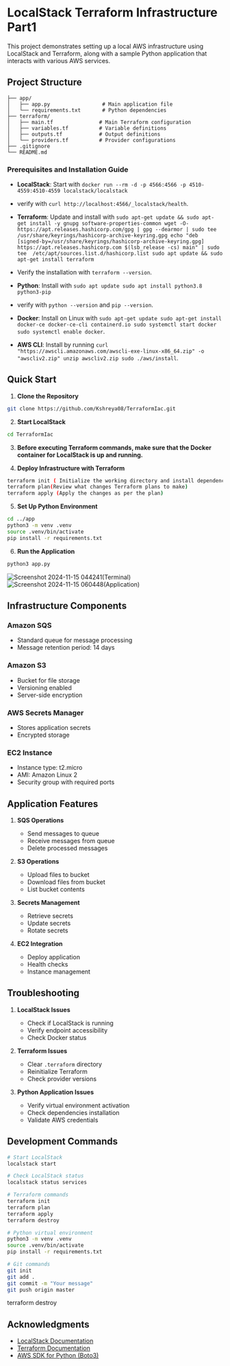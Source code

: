 # LocalStack Terraform Infrastructure Part1

This project demonstrates setting up a local AWS infrastructure using LocalStack and Terraform, along with a sample Python application that interacts with various AWS services.

## Project Structure
```
├── app/
│   ├── app.py                 # Main application file
│   └── requirements.txt       # Python dependencies
├── terraform/
│   ├── main.tf               # Main Terraform configuration
│   ├── variables.tf          # Variable definitions
│   ├── outputs.tf            # Output definitions
│   └── providers.tf          # Provider configurations
├── .gitignore
└── README.md
```
### Prerequisites and Installation Guide
- **LocalStack**: Start with `docker run --rm -d -p 4566:4566 -p 4510-4559:4510-4559 localstack/localstack`
-  verify with `curl http://localhost:4566/_localstack/health`.
   
- **Terraform**: Update and install with `sudo apt-get update && sudo apt-get install -y gnupg software-properties-common wget -O- https://apt.releases.hashicorp.com/gpg | gpg --dearmor | sudo tee 
   /usr/share/keyrings/hashicorp-archive-keyring.gpg echo "deb [signed-by=/usr/share/keyrings/hashicorp-archive-keyring.gpg] https://apt.releases.hashicorp.com $(lsb_release -cs) main" | sudo tee 
   /etc/apt/sources.list.d/hashicorp.list sudo apt update && sudo apt-get install terraform`
- Verify the installation with `terraform --version`.
  
- **Python**: Install with `sudo apt update sudo apt install python3.8 python3-pip`
- verify with `python --version` and `pip --version`.
  
- **Docker**: Install on Linux with `sudo apt-get update sudo apt-get install docker-ce docker-ce-cli containerd.io sudo systemctl start docker sudo systemctl enable docker`.
  
- **AWS CLI**: Install by running `curl "https://awscli.amazonaws.com/awscli-exe-linux-x86_64.zip" -o "awscliv2.zip" unzip awscliv2.zip sudo ./aws/install`.


## Quick Start

1. **Clone the Repository**
```bash
git clone https://github.com/Kshreya08/TerraformIac.git
```

2. **Start LocalStack**
```bash
cd TerraformIac
```

3. **Before executing Terraform commands, make sure that the Docker container for LocalStack is up and running.**

4. **Deploy Infrastructure with Terraform**
```bash
terraform init ( Initialize the working directory and install dependencies.)
terraform plan(Review what changes Terraform plans to make)
terraform apply (Apply the changes as per the plan)
```

5. **Set Up Python Environment**
```bash
cd ../app
python3 -m venv .venv
source .venv/bin/activate
pip install -r requirements.txt
```

6. **Run the Application**
```bash
python3 app.py
```
![Screenshot 2024-11-15 044241](https://github.com/user-attachments/assets/d66613eb-cd1f-45ce-a5ed-c66d8a6265d5)(Terminal)
![Screenshot 2024-11-15 060448](https://github.com/user-attachments/assets/8df33dd2-ad8b-4b14-a0bc-140ad4bc6404)(Application)

## Infrastructure Components

### Amazon SQS
- Standard queue for message processing
- Message retention period: 14 days

### Amazon S3
- Bucket for file storage
- Versioning enabled
- Server-side encryption

### AWS Secrets Manager
- Stores application secrets
- Encrypted storage

### EC2 Instance
- Instance type: t2.micro
- AMI: Amazon Linux 2
- Security group with required ports

## Application Features

1. **SQS Operations**
   - Send messages to queue
   - Receive messages from queue
   - Delete processed messages

2. **S3 Operations**
   - Upload files to bucket
   - Download files from bucket
   - List bucket contents

3. **Secrets Management**
   - Retrieve secrets
   - Update secrets
   - Rotate secrets

4. **EC2 Integration**
   - Deploy application
   - Health checks
   - Instance management


## Troubleshooting

1. **LocalStack Issues**
   - Check if LocalStack is running
   - Verify endpoint accessibility
   - Check Docker status

2. **Terraform Issues**
   - Clear `.terraform` directory
   - Reinitialize Terraform
   - Check provider versions

3. **Python Application Issues**
   - Verify virtual environment activation
   - Check dependencies installation
   - Validate AWS credentials

## Development Commands

```bash
# Start LocalStack
localstack start

# Check LocalStack status
localstack status services

# Terraform commands
terraform init
terraform plan
terraform apply
terraform destroy

# Python virtual environment
python3 -m venv .venv
source .venv/bin/activate
pip install -r requirements.txt

# Git commands
git init
git add .
git commit -m "Your message"
git push origin master
```

terraform destroy


## Acknowledgments

- [LocalStack Documentation](https://docs.localstack.cloud)
- [Terraform Documentation](https://www.terraform.io/docs)
- [AWS SDK for Python (Boto3)](https://boto3.amazonaws.com/v1/documentation/api/latest/index.html)
